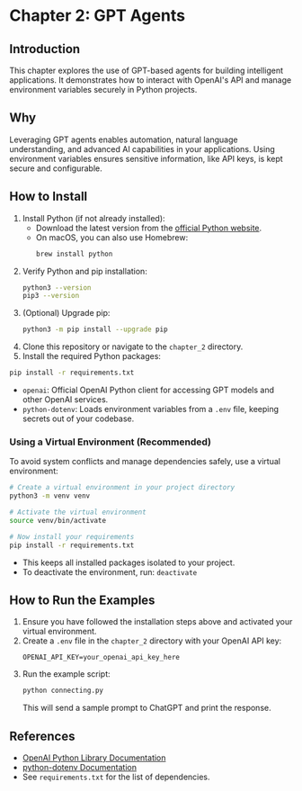 # Chapter 2: GPT Agents

## Introduction
This chapter explores the use of GPT-based agents for building intelligent applications. It demonstrates how to interact with OpenAI's API and manage environment variables securely in Python projects.

## Why
Leveraging GPT agents enables automation, natural language understanding, and advanced AI capabilities in your applications. Using environment variables ensures sensitive information, like API keys, is kept secure and configurable.

## How to Install
1. Install Python (if not already installed):
   - Download the latest version from the [official Python website](https://www.python.org/downloads/).
   - On macOS, you can also use Homebrew:
     ```bash
     brew install python
     ```
2. Verify Python and pip installation:
   ```bash
   python3 --version
   pip3 --version
   ```
3. (Optional) Upgrade pip:
   ```bash
   python3 -m pip install --upgrade pip
   ```
4. Clone this repository or navigate to the `chapter_2` directory.
5. Install the required Python packages:

```bash
pip install -r requirements.txt
```

- `openai`: Official OpenAI Python client for accessing GPT models and other OpenAI services.
- `python-dotenv`: Loads environment variables from a `.env` file, keeping secrets out of your codebase.

### Using a Virtual Environment (Recommended)
To avoid system conflicts and manage dependencies safely, use a virtual environment:

```bash
# Create a virtual environment in your project directory
python3 -m venv venv

# Activate the virtual environment
source venv/bin/activate

# Now install your requirements
pip install -r requirements.txt
```

- This keeps all installed packages isolated to your project.
- To deactivate the environment, run: `deactivate`

## How to Run the Examples
1. Ensure you have followed the installation steps above and activated your virtual environment.
2. Create a `.env` file in the `chapter_2` directory with your OpenAI API key:
   ```env
   OPENAI_API_KEY=your_openai_api_key_here
   ```
3. Run the example script:
   ```bash
   python connecting.py
   ```
   This will send a sample prompt to ChatGPT and print the response.

## References
- [OpenAI Python Library Documentation](https://github.com/openai/openai-python)
- [python-dotenv Documentation](https://pypi.org/project/python-dotenv/)
- See `requirements.txt` for the list of dependencies.
